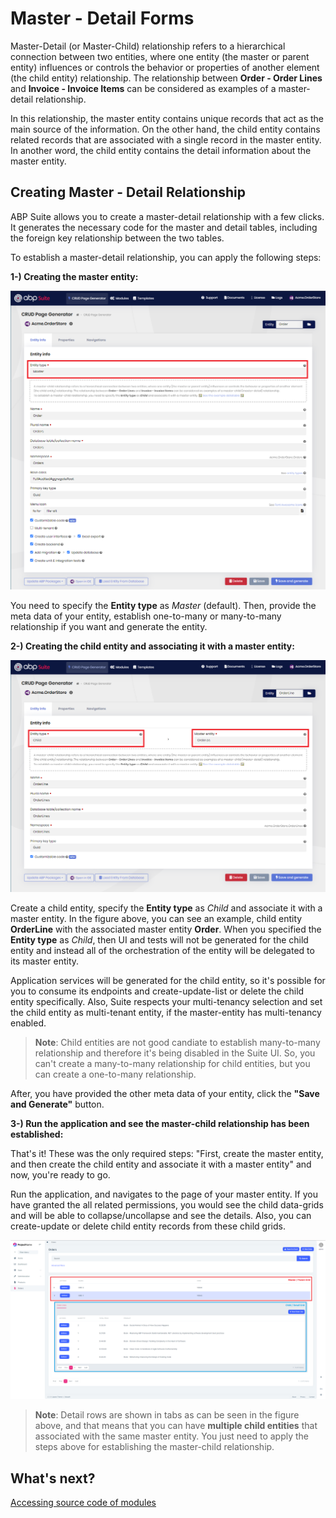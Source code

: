 # Master - Detail Forms

Master-Detail (or Master-Child) relationship refers to a hierarchical connection between two entities, where one entity (the master or parent entity) influences or controls the behavior or properties of another element (the child entity) relationship. The relationship between **Order - Order Lines** and **Invoice - Invoice Items** can be considered as examples of a master-detail relationship.

In this relationship, the master entity contains unique records that act as the main source of the information. On the other hand, the child entity contains related records that are associated with a single record in the master entity. In another word, the child entity contains the detail information about the master entity.

## Creating Master - Detail Relationship

ABP Suite allows you to create a master-detail relationship with a few clicks. It generates the necessary code for the master and detail tables, including the foreign key relationship between the two tables.

To establish a master-detail relationship, you can apply the following steps:

**1-) Creating the master entity:** 

![](../images/suite-master-entity.png)

You need to specify the **Entity type** as _Master_ (default). Then, provide the meta data of your entity, establish one-to-many or many-to-many relationship if you want and generate the entity.

**2-) Creating the child entity and associating it with a master entity:** 

![](../images/suite-child-entity.png)

Create a child entity, specify the **Entity type** as _Child_ and associate it with a master entity. In the figure above, you can see an example, child entity **OrderLine** with the associated master entity **Order**. When you specified the **Entity type** as _Child_, then UI and tests will not be generated for the child entity and instead all of the orchestration of the entity will be delegated to its master entity.

Application services will be generated for the child entity, so it's possible for you to consume its endpoints and create-update-list or delete the child entity specifically. Also, Suite respects your multi-tenancy selection and set the child entity as multi-tenant entity, if the master-entity has multi-tenancy enabled.

> **Note**: Child entities are not good candiate to establish many-to-many relationship and therefore it's being disabled in the Suite UI. So, you can't create a many-to-many relationship for child entities, but you can create a one-to-many relationship.

After, you have provided the other meta data of your entity, click the **"Save and Generate"** button.

**3-) Run the application and see the master-child relationship has been established:**

That's it! These was the only required steps: "First, create the master entity, and then create the child entity and associate it with a master entity" and now, you're ready to go. 

Run the application, and navigates to the page of your master entity. If you have granted the all related permissions, you would see the child data-grids and will be able to collapse/uncollapse and see the details. Also, you can create-update or delete child entity records from these child grids. 

![](../images/suite-master-child-datagrid.png)

> **Note**: Detail rows are shown in tabs as can be seen in the figure above, and that means that you can have **multiple child entities** that associated with the same master entity. You just need to apply the steps above for establishing the master-child relationship.

## What's next?

[Accessing source code of modules](source-code.md)
